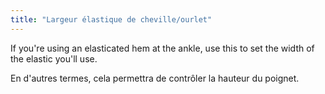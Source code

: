 ```yaml
---
title: "Largeur élastique de cheville/ourlet"
---
```


If you're using an elasticated hem at the ankle, use this to set the width of the elastic you'll use.

En d'autres termes, cela permettra de contrôler la hauteur du poignet.




